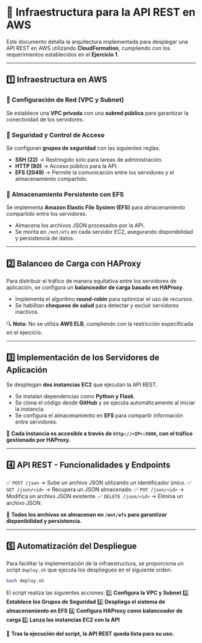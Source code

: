 # 📌 Infraestructura para la API REST en AWS

Este documento detalla la arquitectura implementada para desplegar una API REST en AWS utilizando **CloudFormation**, cumpliendo con los requerimientos establecidos en el **Ejercicio 1**.

---

## **1️⃣ Infraestructura en AWS**

### **🔹 Configuración de Red (VPC y Subnet)**
Se establece una **VPC privada** con una **subred pública** para garantizar la conectividad de los servidores.

### **🔹 Seguridad y Control de Acceso**
Se configuran **grupos de seguridad** con las siguientes reglas:
- **SSH (22)** → Restringido solo para tareas de administración.
- **HTTP (80)** → Acceso público para la API.
- **EFS (2049)** → Permite la comunicación entre los servidores y el almacenamiento compartido.

### **🔹 Almacenamiento Persistente con EFS**
Se implementa **Amazon Elastic File System (EFS)** para almacenamiento compartido entre los servidores.
- Almacena los archivos JSON procesados por la API.
- Se monta en `/mnt/efs` en cada servidor EC2, asegurando disponibilidad y persistencia de datos.

---

## **2️⃣ Balanceo de Carga con HAProxy**

Para distribuir el tráfico de manera equitativa entre los servidores de aplicación, se configura un **balanceador de carga basado en HAProxy**.
- Implementa el algoritmo **round-robin** para optimizar el uso de recursos.
- Se habilitan **chequeos de salud** para detectar y excluir servidores inactivos.

🔍 **Nota:** No se utiliza **AWS ELB**, cumpliendo con la restricción especificada en el ejercicio.

---

## **3️⃣ Implementación de los Servidores de Aplicación**

Se despliegan **dos instancias EC2** que ejecutan la API REST.
- Se instalan dependencias como **Python y Flask**.
- Se clona el código desde **GitHub** y se ejecuta automáticamente al iniciar la instancia.
- Se configura el almacenamiento en **EFS** para compartir información entre servidores.

📌 **Cada instancia es accesible a través de `http://<IP>:5000`, con el tráfico gestionado por HAProxy.**

---

## **4️⃣ API REST - Funcionalidades y Endpoints**

✅ `POST /json` → Sube un archivo JSON utilizando un identificador único.
✅ `GET /json/<id>` → Recupera un JSON almacenado.
✅ `PUT /json/<id>` → Modifica un archivo JSON existente.
✅ `DELETE /json/<id>` → Elimina un archivo JSON.

📌 **Todos los archivos se almacenan en `/mnt/efs` para garantizar disponibilidad y persistencia.**

---

## **5️⃣ Automatización del Despliegue**

Para facilitar la implementación de la infraestructura, se proporciona un script `deploy.sh` que ejecuta los despliegues en el siguiente orden:
```bash
bash deploy.sh
```
El script realiza las siguientes acciones:
1️⃣ **Configura la VPC y Subnet**
2️⃣ **Establece los Grupos de Seguridad**
3️⃣ **Despliega el sistema de almacenamiento en EFS**
4️⃣ **Configura HAProxy como balanceador de carga**
5️⃣ **Lanza las instancias EC2 con la API**

🚀 **Tras la ejecución del script, la API REST queda lista para su uso.**



